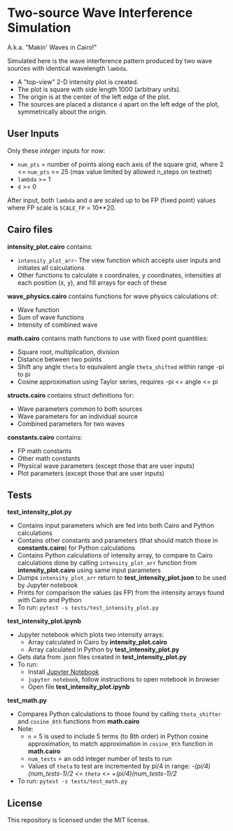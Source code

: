 # Two-source Wave Interference Simulation

A.k.a. "Makin' Waves in Cairo!"

Simulated here is the wave interference pattern produced by two wave sources with identical wavelength `lambda`. 
- A "top-view" 2-D intensity plot is created. 
- The plot is square with side length 1000 (arbitrary units). 
- The origin is at the center of the left edge of the plot. 
- The sources are placed a distance `d` apart on the left edge of the plot, symmetrically about the origin.


## User Inputs

Only these *integer* inputs for now:
- `num_pts` = number of points along each axis of the square grid, where 2 <= `num_pts` <= 25 (max value limited by allowed n_steps on testnet)
- `lambda` >= 1
- `d` >= 0

After input, both `lambda` and `d` are scaled up to be FP (fixed point) values where FP scale is `SCALE_FP` = 10**20.

## Cairo files

**intensity_plot.cairo** contains:
- `intensity_plot_arr`- The view function which accepts user inputs and initiates all calculations
- Other functions to calculate x coordinates, y coordinates, intensities at each position (x, y), and fill arrays for each of these

**wave_physics.cairo** contains functions for wave physics calculations of: 
- Wave function
- Sum of wave functions
- Intensity of combined wave

**math.cairo** contains math functions to use with fixed point quantities: 
- Square root, multiplication, division
- Distance between two points
- Shift any angle `theta` to equivalent angle `theta_shifted` within range -pi to pi
- Cosine approximation using Taylor series, requires -pi <= angle <= pi

**structs.cairo** contains struct definitions for: 
- Wave parameters common to both sources
- Wave parameters for an individual source
- Combined parameters for two waves

**constants.cairo** contains: 
- FP math constants
- Other math constants
- Physical wave parameters (except those that are user inputs)
- Plot parameters (except those that are user inputs)


## Tests

**test_intensity_plot.py**
- Contains input parameters which are fed into both Cairo and Python calculations
- Contains other constants and parameters (that should match those in **constants.cairo**) for Python calculations 
- Contains Python calculations of intensity array, to compare to Cairo calculations done by calling `intensity_plot_arr` function from **intensity_plot.cairo** using same input parameters
- Dumps `intensity_plot_arr` return to **test_intensity_plot.json** to be used by Jupyter notebook
- Prints for comparison the values (as FP) from the intensity arrays found with Cairo and Python
- To run: `pytest -s tests/test_intensity_plot.py`


**test_intensity_plot.ipynb**
- Jupyter notebook which plots two intensity arrays:
    - Array calculated in Cairo by **intensity_plot.cairo**
    - Array calculated in Python by **test_intensity_plot.py**
- Gets data from .json files created in **test_intensity_plot.py**
- To run:
    - Install [Jupyter Notebook](https://jupyter.org/install)
    - `jupyter notebook`, follow instructions to open notebook in browser
    - Open file **test_intensity_plot.ipynb**


**test_math.py**
- Compares Python calculations to those found by calling `theta_shifter` and `cosine_8th` functions from **math.cairo**
- Note:
    - `n` = 5 is used to include 5 terms (to 8th order) in Python cosine approximation, to match approximation in `cosine_8th` function in **math.cairo**
    - `num_tests` = an odd integer number of tests to run
    - Values of `theta` to test are incremented by pi/4 in range:
        *-(pi/4)(num_tests-1)/2 <= `theta` <= +(pi/4)(num_tests-1)/2*
- To run: `pytest -s tests/test_math.py`


## License

This repository is licensed under the MIT license.